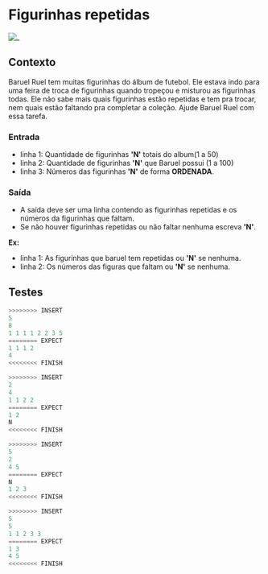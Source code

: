 # Figurinhas repetidas

![_](https://raw.githubusercontent.com/qxcodefup/arcade/master/base/baruel/cover.jpg)

## Contexto

Baruel Ruel tem muitas figurinhas do álbum de futebol. Ele estava indo para uma feira de troca de figurinhas quando tropeçou e misturou as figurinhas todas. Ele não sabe mais quais figurinhas estão repetidas e tem pra trocar, nem quais estão faltando pra completar a coleção. Ajude Baruel Ruel com essa tarefa.

### Entrada

- linha 1: Quantidade de figurinhas **'N'** totais do album(1 a 50)  
- linha 2: Quantidade de figurinhas **'N'** que Baruel possui (1 a 100)  
- linha 3: Números das figurinhas **'N'**  de forma **ORDENADA**.

### Saída

- A saída deve ser uma linha contendo as figurinhas repetidas e os números da figurinhas que faltam.
- Se não houver figurinhas repetidas ou não faltar nenhuma escreva **'N'**.

**Ex:**

- linha 1: As figurinhas que baruel tem repetidas ou **'N'** se nenhuma.
- linha 2: Os números das figuras que faltam ou **'N'** se nenhuma.

## Testes

```py
>>>>>>>> INSERT
5
8
1 1 1 1 2 2 3 5
======== EXPECT
1 1 1 2
4
<<<<<<<< FINISH
```

```py
>>>>>>>> INSERT
2
4
1 1 2 2
======== EXPECT
1 2
N
<<<<<<<< FINISH
```

```py
>>>>>>>> INSERT
5
2
4 5
======== EXPECT
N
1 2 3
<<<<<<<< FINISH
```

```py
>>>>>>>> INSERT
5
5
1 1 2 3 3
======== EXPECT
1 3
4 5
<<<<<<<< FINISH
```